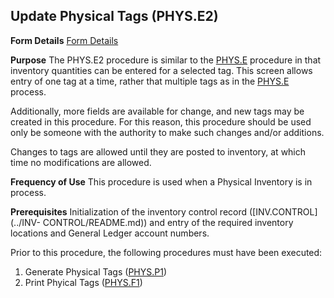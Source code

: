 ## Update Physical Tags (PHYS.E2)
<PageHeader />

**Form Details**
[Form Details](../PHYS-E2-1/README.md)

**Purpose**
The PHYS.E2 procedure is similar to the [PHYS.E](../PHYS-E/README.md) procedure in that
inventory quantities can be entered for a selected tag. This screen allows
entry of one tag at a time, rather that multiple tags as in the
[PHYS.E](../PHYS-E/README.md) process.

Additionally, more fields are available for change, and new tags may be
created in this procedure. For this reason, this procedure should be used only
be someone with the authority to make such changes and/or additions.

Changes to tags are allowed until they are posted to inventory, at which time
no modifications are allowed.

**Frequency of Use**
This procedure is used when a Physical Inventory is in process.

**Prerequisites**
Initialization of the inventory control record ([INV.CONTROL](../INV-
CONTROL/README.md)) and entry of the required inventory locations and General Ledger
account numbers.

Prior to this procedure, the following procedures must have been executed:

1) Generate Physical Tags ([PHYS.P1](../PHYS-P1/README.md))
2) Print Phyical Tags ([PHYS.F1](../PHYS-F1/README.md))

<badge text= "Version 8.10.57 " vertical="middle" />

<PageFooter />
